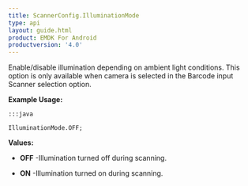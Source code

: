```yaml
---
title: ScannerConfig.IlluminationMode
type: api
layout: guide.html
product: EMDK For Android
productversion: '4.0'
---
```



Enable/disable illumination depending on ambient light conditions.
 This option is only available when camera is selected in the Barcode input Scanner selection option.
 
 

**Example Usage:**
	
	:::java
	
	IlluminationMode.OFF;
	


**Values:**

* **OFF** -Illumination turned off during scanning.

* **ON** -Illumination turned on during scanning.









